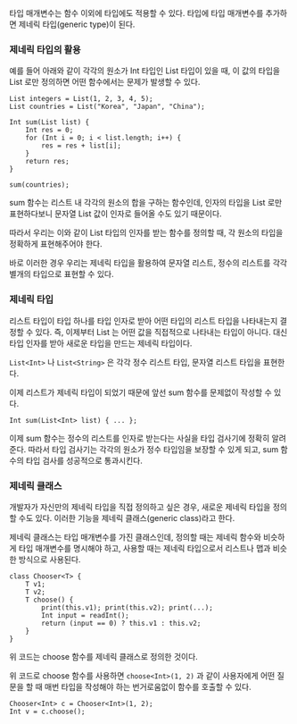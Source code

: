 
타입 매개변수는 함수 이외에 타입에도 적용할 수 있다.
타입에 타입 매개변수를 추가하면 제네릭 타입(generic type)이 된다.

### 제네릭 타입의 활용

예를 들어 아래와 같이 각각의 원소가 Int 타입인 List 타입이 있을 때, 이 값의 타입을 List 로만 정의하면 어떤 함수에서는 문제가 발생할 수 있다.

```
List integers = List(1, 2, 3, 4, 5);
List countries = List("Korea", "Japan", "China");
```

```
Int sum(List list) {
	Int res = 0;
	for (Int i = 0; i < list.length; i++) {
		res = res + list[i];
	}
	return res;
}
```

```
sum(countries);
```

sum 함수는 리스트 내 각각의 원소의 합을 구하는 함수인데, 인자의 타입을 List 로만 표현하다보니 문자열 List 값이 인자로 들어올 수도 있기 때문이다.

따라서 우리는 이와 같이 List 타입의 인자를 받는 함수를 정의할 때, 각 원소의 타입을 정확하게 표현해주어야 한다.

바로 이러한 경우 우리는 제네릭 타입을 활용하여 문자열 리스트, 정수의 리스트를 각각 별개의 타입으로 표현할 수 있다.

### 제네릭 타입

리스트 타입이 타입 하나를 타입 인자로 받아 어떤 타입의 리스트 타입을 나타내는지 결정할 수 있다.
즉, 이제부터 List 는 어떤 값을 직접적으로 나타내는 타입이 아니다. 대신 타입 인자를 받아 새로운 타입을 만드는 제네릭 타입이다.

`List<Int>` 나 `List<String>` 은 각각 정수 리스트 타입, 문자열 리스트 타입을 표현한다.

이제 리스트가 제네릭 타입이 되었기 때문에 앞선 sum 함수를 문제없이 작성할 수 있다.

```
Int sum(List<Int> list) { ... };
```

이제 sum 함수는 정수의 리스트를 인자로 받는다는 사실을 타입 검사기에 정확히 알려 준다.
따라서 타입 검사기는 각각의 원소가 정수 타입임을 보장할 수 있게 되고, sum 함수의 타입 검사를 성공적으로 통과시킨다.

### 제네릭 클래스

개발자가 자신만의 제네릭 타입을 직접 정의하고 싶은 경우, 새로운 제네릭 타입을 정의할 수도 있다. 이러한 기능을 제네릭 클래스(generic class)라고 한다.

제네릭 클래스는 타입 매개변수를 가진 클래스인데, 정의할 때는 제네릭 함수와 비슷하게 타입 매개변수를 명시해야 하고, 사용할 때는 제네릭 타입으로서 리스트나 맵과 비슷한 방식으로 사용된다.

```
class Chooser<T> {
	T v1;
	T v2;
	T choose() {
		print(this.v1); print(this.v2); print(...);
		Int input = readInt();
		return (input == 0) ? this.v1 : this.v2;
	}
}
```

위 코드는 choose 함수를 제네릭 클래스로 정의한 것이다.

위 코드로 choose 함수를 사용하면 `choose<Int>(1, 2)` 과 같이 사용자에게 어떤 질문을 할 때 매번 타입을 작성해야 하는 번거로움없이 함수를 호출할 수 있다.

```
Chooser<Int> c = Chooser<Int>(1, 2);
Int v = c.choose();
```

